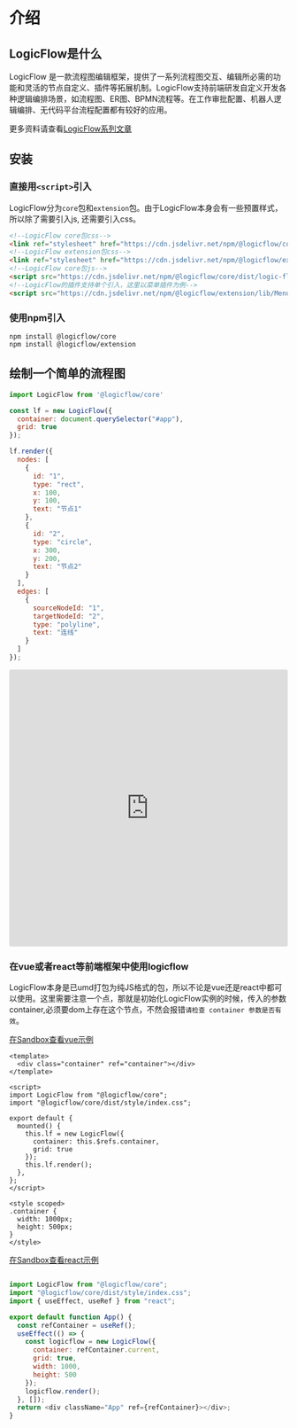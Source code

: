 # 介绍

## LogicFlow是什么

LogicFlow 是一款流程图编辑框架，提供了一系列流程图交互、编辑所必需的功能和灵活的节点自定义、插件等拓展机制。LogicFlow支持前端研发自定义开发各种逻辑编排场景，如流程图、ER图、BPMN流程等。在工作审批配置、机器人逻辑编排、无代码平台流程配置都有较好的应用。

更多资料请查看[LogicFlow系列文章](/article/article01.html)

## 安装

### 直接用`<script>`引入

LogicFlow分为`core`包和`extension`包。由于LogicFlow本身会有一些预置样式，所以除了需要引入js, 还需要引入css。


```html
<!--LogicFlow core包css-->
<link ref="stylesheet" href="https://cdn.jsdelivr.net/npm/@logicflow/core/dist/style/index.css" />
<!--LogicFlow extension包css-->
<link ref="stylesheet" href="https://cdn.jsdelivr.net/npm/@logicflow/extension/lib/style/index.css" />
<!--LogicFlow core包js-->
<script src="https://cdn.jsdelivr.net/npm/@logicflow/core/dist/logic-flow.js"></script>
<!--LogicFlow的插件支持单个引入，这里以菜单插件为例-->
<script src="https://cdn.jsdelivr.net/npm/@logicflow/extension/lib/Menu.js"></script>

```

### 使用npm引入

```shell
npm install @logicflow/core
npm install @logicflow/extension
```

## 绘制一个简单的流程图


```js
import LogicFlow from '@logicflow/core'

const lf = new LogicFlow({
  container: document.querySelector("#app"),
  grid: true
});

lf.render({
  nodes: [
    {
      id: "1",
      type: "rect",
      x: 100,
      y: 100,
      text: "节点1"
    },
    {
      id: "2",
      type: "circle",
      x: 300,
      y: 200,
      text: "节点2"
    }
  ],
  edges: [
    {
      sourceNodeId: "1",
      targetNodeId: "2",
      type: "polyline",
      text: "连线"
    }
  ]
});
```

<iframe src="https://codesandbox.io/embed/cranky-rubin-700y0?fontsize=14&hidenavigation=1&theme=dark"
  style="width:100%; height:500px; border:0; border-radius: 4px; overflow:hidden;"
  title="cranky-rubin-700y0"
  allow="accelerometer; ambient-light-sensor; camera; encrypted-media; geolocation; gyroscope; hid; microphone; midi; payment; usb; vr; xr-spatial-tracking"
  sandbox="allow-forms allow-modals allow-popups allow-presentation allow-same-origin allow-scripts"
></iframe>

### 在vue或者react等前端框架中使用logicflow

LogicFlow本身是已umd打包为纯JS格式的包，所以不论是vue还是react中都可以使用。这里需要注意一个点，那就是初始化LogicFlow实例的时候，传入的参数container,必须要dom上存在这个节点，不然会报错`请检查 container 参数是否有效`。

[在Sandbox查看vue示例](https://codesandbox.io/s/github/towersxu/logicflow-vue-base/tree/main/?fontsize=14&hidenavigation=1&theme=dark)
```vue
<template>
  <div class="container" ref="container"></div>
</template>

<script>
import LogicFlow from "@logicflow/core";
import "@logicflow/core/dist/style/index.css";

export default {
  mounted() {
    this.lf = new LogicFlow({
      container: this.$refs.container,
      grid: true
    });
    this.lf.render();
  },
};
</script>

<style scoped>
.container {
  width: 1000px;
  height: 500px;
}
</style>
```

[在Sandbox查看react示例](https://codesandbox.io/s/github/towersxu/logicflow-vue-base/tree/main/?fontsize=14&hidenavigation=1&theme=dark)

```js

import LogicFlow from "@logicflow/core";
import "@logicflow/core/dist/style/index.css";
import { useEffect, useRef } from "react";

export default function App() {
  const refContainer = useRef();
  useEffect(() => {
    const logicflow = new LogicFlow({
      container: refContainer.current,
      grid: true,
      width: 1000,
      height: 500
    });
    logicflow.render();
  }, []);
  return <div className="App" ref={refContainer}></div>;
}

```